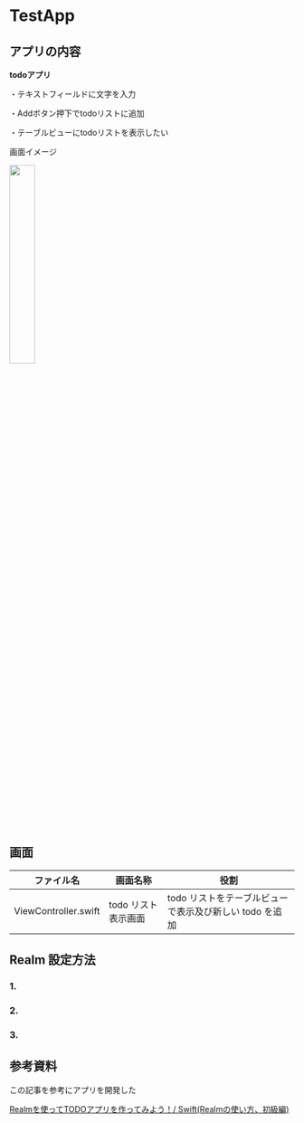 # TestApp

## アプリの内容
**todoアプリ**

・テキストフィールドに文字を入力

・Addボタン押下でtodoリストに追加

・テーブルビューにtodoリストを表示したい


画面イメージ

<img src="https://user-images.githubusercontent.com/26732186/82284381-de015580-99d3-11ea-80d5-bafd9e81f8e8.png" width=30%>


## 画面
| ファイル名 | 画面名称 | 役割 |
|-|-|-|
| ViewController.swift | todo リスト表示画面 | todo リストをテーブルビューで表示及び新しい todo を追加
## Realm 設定方法
### 1.
### 2.
### 3.

## 参考資料
この記事を参考にアプリを開発した

[Realmを使ってTODOアプリを作ってみよう！/ Swift(Realmの使い方、初級編)](https://qiita.com/pe-ta/items/616e0dbd364179ca284b)

